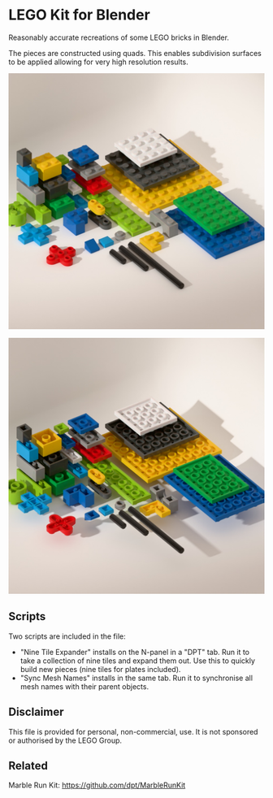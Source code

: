 LEGO Kit for Blender
====================

Reasonably accurate recreations of some LEGO bricks in Blender.

The pieces are constructed using quads. This enables subdivision surfaces to be applied allowing for very high resolution results.

![Render](Screenshots/render.jpg)

![Render](Screenshots/render180.jpg)

## Scripts

Two scripts are included in the file:

- "Nine Tile Expander" installs on the N-panel in a "DPT" tab. Run it to take a collection of nine tiles and expand them out. Use this to quickly build new pieces (nine tiles for plates included).
- "Sync Mesh Names" installs in the same tab. Run it to synchronise all mesh names with their parent objects.

## Disclaimer

This file is provided for personal, non-commercial, use. It is not sponsored or authorised by the LEGO Group.

## Related

Marble Run Kit: https://github.com/dpt/MarbleRunKit
